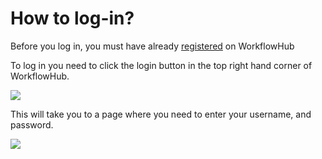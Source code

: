 # How to log-in?

Before you log in, you must have already [registered](../How-to-register) on WorkflowHub

To log in you need to click the login button in the top right hand corner of WorkflowHub.

![](images/login-1.PNG)

This will take you to a page where you need to enter your username, and password.

![](images/login-2.PNG)
